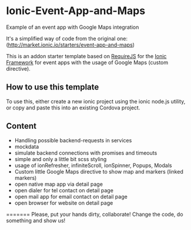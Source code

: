 # Ionic-Event-App-and-Maps
Example of an event app with Google Maps integration

It's a simplified way of code from the original one: (http://market.ionic.io/starters/event-app-and-maps)

This is an addon starter template based on [RequireJS](http://requirejs.org/) for the [Ionic Framework](http://ionicframework.com/) for event apps with the usage of Google Maps (custom directive).

## How to use this template

To use this, either create a new ionic project using the ionic node.js utility, or copy and paste this into an existing Cordova project.

## Content

- Handling possible backend-requests in services
- mockdata
- simulate backend connections with promises and timeouts
- simple and only a little bit scss styling
- usage of ionRefresher, infiniteScroll, ionSpinner, Popups, Modals
- Custom little Google Maps directive to show map and markers (linked markers)
- open native map app via detail page
- open dialer for tel contact on detail page
- open mail app for email contact on detail page
- open browser for website on detail page

=======
Please, put your hands dirty, collaborate!
Change the code, do something and show us!
